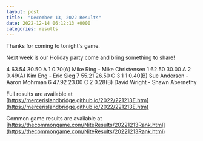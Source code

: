 ```yaml
---
layout: post
title:  "December 13, 2022 Results"
date: 2022-12-14 06:12:13 +0000
categories: results
---
```

Thanks for coming to tonight's game.

Next week is our Holiday party come and bring something to share!


4   63.54   30.50  A   1                0.70(A)  Mike Ring - Mike Christensen
1   62.50   30.00  A   2                0.49(A)  Kim Eng - Eric Sieg
7   55.21   26.50  C   3     1     1    0.40(B)  Sue Anderson - Aaron Mohrman
6   47.92   23.00  C         2          0.28(B)  David Wright - Shawn Abernethy

Full results are available at [https://mercerislandbridge.github.io/2022/221213E.htm](https://mercerislandbridge.github.io/2022/221213E.htm)

Common game results are available at [https://thecommongame.com/NiteResults/20221213Rank.html](https://thecommongame.com/NiteResults/20221213Rank.html)

